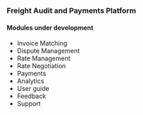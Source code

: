 ### Freight Audit and Payments Platform

#### Modules under development
- Invoice Matching
- Dispute Management
- Rate Management
- Rate Negotiation 
- Payments
- Analytics
- User guide
- Feedback
- Support
